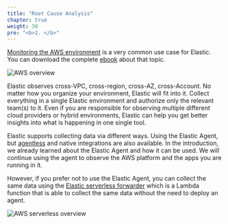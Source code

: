 ```yaml
---
title: "Root Cause Analysis"
chapter: true
weight: 30
pre: "<b>2. </b>"
---
```


[Monitoring the AWS environment](https://www.elastic.co/observability/aws-monitoring) is a very common use case for Elastic. You can download the complete [ebook](https://www.elastic.co/aws/the-elastic-observability-guide-for-aws) about that topic.

![AWS overview](/images/aws-overview.png)

Elastic observes cross-VPC, cross-region, cross-AZ, cross-Account. No matter how you organize your environment, Elastic will fit into it. Collect everything in a single Elastic environment and authorize only the relevant team(s) to it. Even if you are responsible for observing multiple different cloud providers or hybrid environments, Elastic can help you get better insights into what is happening in one single tool.

Elastic supports collecting data via different ways. Using the Elastic Agent, but [agentless](https://serverlessrepo.aws.amazon.com/applications/eu-central-1/267093732750/elastic-serverless-forwarder) and native integrations are also available. In the introduction, we already learned about the Elastic Agent and how it can be used. We will continue using the agent to observe the AWS platform and the apps you are running in it.

However, if you prefer not to use the Elastic Agent, you can collect the same data using the [Elastic serverless forwarder](https://serverlessrepo.aws.amazon.com/applications/eu-central-1/267093732750/elastic-serverless-forwarder) which is a Lambda function that is able to collect the same data without the need to deploy an agent.

![AWS serverless overview](/images/aws-serverless-overview.png)

